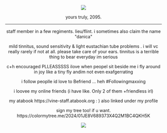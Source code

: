 <p align="center">
<img src="https://komarev.com/ghpvc/?username=netsu-ijou&color=blue"
</p>


<p align="center">
yours truly, 2095.
</p>

***

<p align="center">
staff member in a few regiments. lieu/flint. i sometimes also claim the name "danica"
</p>
<p align="center">
mild tinnitus, sound sensitivity & light eustachian tube problems . i will vc really rarely if not at all. please take care of your ears. tinnitus is a terrible thing to bear everyday im serious
</p>
<p align="center">
c+h encouraged PLLEASSSSS ilove when peopel sit beside me i fly around in joy like a tiny fly andim not even exafgerrating
</p>
<p align="center">
i follow peoplle id love to Befriend ... heh #Followingmaxxing
</p>
<p align="center">
i loovee my online friends (i have like. Only 2 of them +friendless irl)
</p>
<p align="center">
my atabook https://vine-staff.atabook.org : ) also linked under my profile
</p>
<p align="center">
sign my tree too! if u want. https://colormytree.me/2024/01JE8V689373X4Q2M1BC4QKH5K
</p>

<p align="center">
<img src="https://files.catbox.moe/4io6er.png">
</p>
